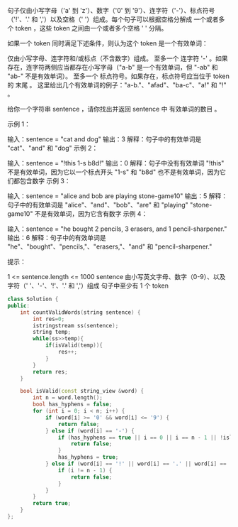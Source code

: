 句子仅由小写字母（'a' 到 'z'）、数字（'0' 到 '9'）、连字符（'-'）、标点符号（'!'、'.' 和 ','）以及空格（' '）组成。每个句子可以根据空格分解成 一个或者多个 token ，这些 token 之间由一个或者多个空格 ' ' 分隔。

如果一个 token 同时满足下述条件，则认为这个 token 是一个有效单词：

仅由小写字母、连字符和/或标点（不含数字）组成。
至多一个 连字符 '-' 。如果存在，连字符两侧应当都存在小写字母（"a-b" 是一个有效单词，但 "-ab" 和 "ab-" 不是有效单词）。
至多一个 标点符号。如果存在，标点符号应当位于 token 的 末尾 。
这里给出几个有效单词的例子："a-b."、"afad"、"ba-c"、"a!" 和 "!" 。

给你一个字符串 sentence ，请你找出并返回 sentence 中 有效单词的数目 。

 

示例 1：

输入：sentence = "cat and  dog"
输出：3
解释：句子中的有效单词是 "cat"、"and" 和 "dog"
示例 2：

输入：sentence = "!this  1-s b8d!"
输出：0
解释：句子中没有有效单词
"!this" 不是有效单词，因为它以一个标点开头
"1-s" 和 "b8d" 也不是有效单词，因为它们都包含数字
示例 3：

输入：sentence = "alice and  bob are playing stone-game10"
输出：5
解释：句子中的有效单词是 "alice"、"and"、"bob"、"are" 和 "playing"
"stone-game10" 不是有效单词，因为它含有数字
示例 4：

输入：sentence = "he bought 2 pencils, 3 erasers, and 1  pencil-sharpener."
输出：6
解释：句子中的有效单词是 "he"、"bought"、"pencils,"、"erasers,"、"and" 和 "pencil-sharpener."


提示：

1 <= sentence.length <= 1000
sentence 由小写英文字母、数字（0-9）、以及字符（' '、'-'、'!'、'.' 和 ','）组成
句子中至少有 1 个 token

```c++
class Solution {
public:
    int countValidWords(string sentence) {
        int res=0;
        istringstream ss(sentence);
        string temp;
        while(ss>>temp){
            if(isValid(temp)){
                res++;
            }
        }
        return res;
    }

    bool isValid(const string_view &word) {
        int n = word.length();
        bool has_hyphens = false;
        for (int i = 0; i < n; i++) {
            if (word[i] >= '0' && word[i] <= '9') {
                return false;
            } else if (word[i] == '-') {
                if (has_hyphens == true || i == 0 || i == n - 1 || !islower(word[i - 1]) || !islower(word[i + 1])) {
                    return false;
                }
                has_hyphens = true;
            } else if (word[i] == '!' || word[i] == '.' || word[i] == ',') {
                if (i != n - 1) {
                    return false;
                }
            }
        }
        return true;
    }
};
```


